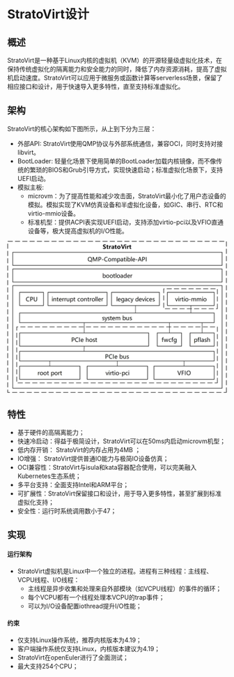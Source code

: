 # StratoVirt设计

## 概述

StratoVirt是一种基于Linux内核的虚拟机（KVM）的开源轻量级虚拟化技术，在保持传统虚拟化的隔离能力和安全能力的同时，降低了内存资源消耗，提高了虚拟机启动速度。StratoVirt可以应用于微服务或函数计算等serverless场景，保留了相应接口和设计，用于快速导入更多特性，直至支持标准虚拟化。

## 架构

StratoVirt的核心架构如下图所示，从上到下分为三层：

- 外部API: StratoVirt使用QMP协议与外部系统通信，兼容OCI，同时支持对接libvirt。
- BootLoader: 轻量化场景下使用简单的BootLoader加载内核镜像，而不像传统的繁琐的BIOS和Grub引导方式，实现快速启动；标准虚拟化场景下，支持UEFI启动。
- 模拟主板:
  - microvm：为了提高性能和减少攻击面，StratoVirt最小化了用户态设备的模拟。模拟实现了KVM仿真设备和半虚拟化设备，如GIC、串行、RTC和virtio-mmio设备。
  - 标准机型：提供ACPI表实现UEFI启动，支持添加virtio-pci以及VFIO直通设备等，极大提高虚拟机的I/O性能。

 ![image](images/StratoVirt-arch.jpg)

## 特性

- 基于硬件的高隔离能力；
- 快速冷启动：得益于极简设计，StratoVirt可以在50ms内启动microvm机型；
- 低内存开销： StratoVirt的内存占用为4MB ；
- IO增强： StratoVirt提供普通IO能力与极简IO设备仿真；
- OCI兼容性：StratoVirt与isula和kata容器配合使用，可以完美融入Kubernetes生态系统；
- 多平台支持：全面支持Intel和ARM平台；
- 可扩展性：StratoVirt保留接口和设计，用于导入更多特性，甚至扩展到标准虚拟化支持；
- 安全性：运行时系统调用数小于47；

## 实现

#### 运行架构

- StratoVirt虚拟机是Linux中一个独立的进程。进程有三种线程：主线程、VCPU线程、I/O线程：
  - 主线程是异步收集和处理来自外部模块（如VCPU线程）的事件的循环；
  - 每个VCPU都有一个线程处理本VCPU的trap事件；
  - 可以为I/O设备配置iothread提升I/O性能；

#### 约束

- 仅支持Linux操作系统，推荐内核版本为4.19；
- 客户端操作系统仅支持Linux，内核版本建议为4.19；
- StratoVirt在openEuler进行了全面测试；
- 最大支持254个CPU；
